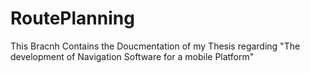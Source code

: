 # RoutePlanning
This Bracnh Contains the Doucmentation of my Thesis regarding "The development of Navigation Software for a mobile Platform"
